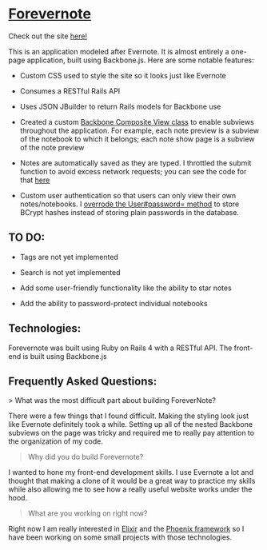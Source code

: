 <h1><a href="http://forevernote.mtdoss.com">Forevernote</a></h1>
Check out the site <a href="http://forevernote.mtdoss.com">here!</a>

This is an application modeled after Evernote. It is almost entirely a one-page
application, built using Backbone.js. Here are some notable features:

* Custom CSS used to style the site so it looks just like Evernote

* Consumes a RESTful Rails API

* Uses JSON JBuilder to return Rails models for Backbone use

* Created a custom <a href="https://github.com/mtdoss/Forevernote/blob/master/app/assets/javascripts/utils/composite_view.js">Backbone Composite View class</a> to enable subviews throughout
the application. For example, each note preview is a subview of the notebook
to which it belongs; each note show page is a subview of the note preview

* Notes are automatically saved as they are typed. I throttled the submit
function to avoid excess network requests; you can see the code for that
<a href="https://github.com/mtdoss/Forevernote/blob/master/app/assets/javascripts/views/notes/new.js#L29">here</a>

* Custom user authentication so that users can only view their own notes/notebooks.
I <a href="https://github.com/mtdoss/Forevernote/blob/master/app/models/user.rb#L21">overrode the User#password= method</a> to store BCrypt hashes instead of storing plain passwords in the database.

<h2>TO DO:</h2>

* Tags are not yet implemented

* Search is not yet implemented

* Add some user-friendly functionality like the ability to star notes

* Add the ability to password-protect individual notebooks

<h2>Technologies:</h2>
Forevernote was built using Ruby on Rails 4 with a RESTful API.
The front-end is built using Backbone.js

<h2>Frequently Asked Questions:</h2>
> What was the most difficult part about building ForeverNote?

There were a few things that I found difficult. Making the styling look just like Evernote definitely took a while.
Setting up all of the nested Backbone subviews on the page was tricky and required me to really pay attention to the organization of my code.

> Why did you do build Forevernote?

I wanted to hone my front-end development skills. I use Evernote a lot and thought that making a clone of it would be a great way to practice my skills while also allowing me to see how a really useful website works under the hood.

> What are you working on right now?

Right now I am really interested in [Elixir](http://elixir-lang.org/) and the [Phoenix framework](http://www.phoenixframework.org/) so I have been working on some small projects with those technologies.
